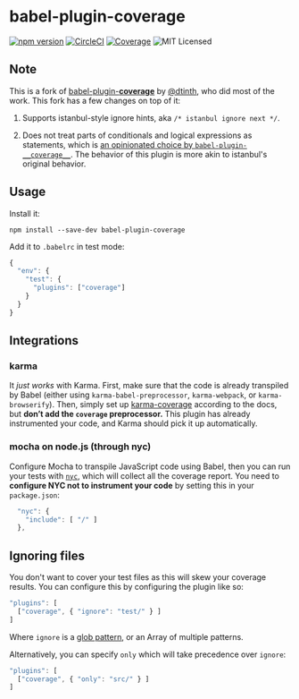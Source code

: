 
# babel-plugin-coverage

[![npm version](https://img.shields.io/npm/v/babel-plugin-coverage.svg)](https://www.npmjs.com/package/babel-plugin-coverage) [![CircleCI](https://img.shields.io/circleci/project/yyx990803/babel-plugin-coverage.svg?maxAge=2592000)](https://circleci.com/gh/yyx990803/babel-plugin-coverage) [![Coverage](https://img.shields.io/codecov/c/github/yyx990803/babel-plugin-coverage.svg)](https://codecov.io/github/yyx990803/babel-plugin-coverage) ![MIT Licensed](https://img.shields.io/npm/l/babel-plugin-coverage.svg)

## Note

This is a fork of [babel-plugin-__coverage__](https://github.com/dtinth/babel-plugin-__coverage__) by [@dtinth](https://github.com/dtinth), who did most of the work. This fork has a few changes on top of it:

1. Supports istanbul-style ignore hints, aka `/* istanbul ignore next */`.

2. Does not treat parts of conditionals and logical expressions as statements, which is [an opinionated choice by `babel-plugin-__coverage__`](https://github.com/dtinth/babel-plugin-__coverage__#is-the-resulting-coverage-differ-from-istanbulisparta). The behavior of this plugin is more akin to istanbul's original behavior.

## Usage

Install it:

```
npm install --save-dev babel-plugin-coverage
```

Add it to `.babelrc` in test mode:

```js
{
  "env": {
    "test": {
      "plugins": ["coverage"]
    }
  }
}
```

## Integrations

### karma

It _just works_ with Karma. First, make sure that the code is already transpiled by Babel (either using `karma-babel-preprocessor`, `karma-webpack`, or `karma-browserify`). Then, simply set up [karma-coverage](https://github.com/karma-runner/karma-coverage) according to the docs, but __don’t add the `coverage` preprocessor.__ This plugin has already instrumented your code, and Karma should pick it up automatically.

### mocha on node.js (through nyc)

Configure Mocha to transpile JavaScript code using Babel, then you can run your tests with [`nyc`](https://github.com/bcoe/nyc), which will collect all the coverage report. You need to __configure NYC not to instrument your code__ by setting this in your `package.json`:

```js
  "nyc": {
    "include": [ "/" ]
  },
```

## Ignoring files

You don't want to cover your test files as this will skew your coverage results. You can configure this by configuring the plugin like so:

```js
"plugins": [
  ["coverage", { "ignore": "test/" } ]
]
```

Where `ignore` is a [glob pattern](https://www.npmjs.com/package/minimatch), or an Array of multiple patterns.

Alternatively, you can specify `only` which will take precedence over `ignore`:

```js
"plugins": [
  ["coverage", { "only": "src/" } ]
]
```
